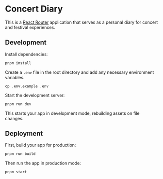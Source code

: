 # Concert Diary

This is a [React Router](https://reactrouter.com/start/modes#framework) application that serves as a personal diary for concert and festival experiences. 

## Development

Install dependencies:

```sh
pnpm install
```

Create a `.env` file in the root directory and add any necessary environment variables.

```shell
cp .env.example .env
```

Start the development server:

```sh
pnpm run dev
```

This starts your app in development mode, rebuilding assets on file changes.

## Deployment

First, build your app for production:

```sh
pnpm run build
```

Then run the app in production mode:

```sh
pnpm start
```
